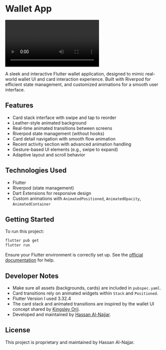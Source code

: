 # Wallet App

![Preview](wallet_app.mp4)

A sleek and interactive Flutter wallet application, designed to mimic real-world wallet UI and card interaction experience. Built with Riverpod for efficient state management, and customized animations for a smooth user interface.

## Features

- Card stack interface with swipe and tap to reorder
- Leather-style animated background
- Real-time animated transitions between screens
- Riverpod state management (without hooks)
- Card detail navigation with smooth flow animation
- Recent activity section with advanced animation handling
- Gesture-based UI elements (e.g., swipe to expand)
- Adaptive layout and scroll behavior

## Technologies Used

- Flutter
- Riverpod (state management)
- Dart Extensions for responsive design
- Custom animations with `AnimatedPositioned`, `AnimatedOpacity`, `AnimatedContainer`

## Getting Started

To run this project:

```bash
flutter pub get
flutter run
```

Ensure your Flutter environment is correctly set up. See the [official documentation](https://docs.flutter.dev/get-started/install) for help.

## Developer Notes

- Make sure all assets (backgrounds, cards) are included in `pubspec.yaml`.
- Card transitions rely on animated widgets within `Stack` and `Positioned`.
- Flutter Version I used 3.32.4
- The card stack and animated transitions are inspired by the wallet UI concept shared by [Kingsley Orji](https://www.linkedin.com/in/kingsleyorji/).
- Developed and maintained by [Hassan Al-Najjar](https://www.linkedin.com/in/hassanannajjar/).

## License

This project is proprietary and maintained by Hassan Al-Najjar.
